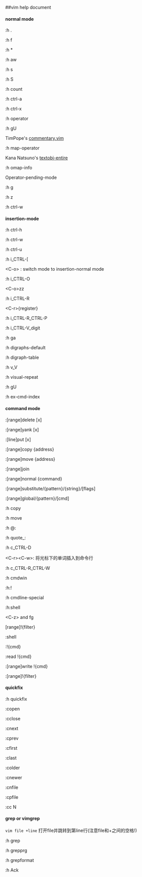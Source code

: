 ##vim help document

#### normal mode

:h .

:h f

:h *

:h aw

:h s

:h S

:h count

:h ctrl-a

:h ctrl-x

:h operator

:h gU

TimPope's [commentary.vim](https://github.com/tpope/vim-commentary)

:h map-operator

Kana Natsuno's [textobj-entire](https://github.com/kana/vim-textobj-entire)

:h omap-info

Operator-pending-mode

:h g

:h z

:h ctrl-w

#### insertion-mode

:h ctrl-h

:h ctrl-w

:h ctrl-u

:h i_CTRL-[

\<C-o> : switch mode to insertion-normal mode

:h i_CTRL-O

\<C-o>zz

:h i_CTRL-R

\<C-r>{register}

:h i_CTRL-R_CTRL-P

:h i_CTRL-V_digit

:h ga

:h digraphs-default

:h digraph-table

:h v_V

:h visual-repeat

:h gU

:h ex-cmd-index

#### command mode

:[range]delete [x]

:[range]yank [x]

:[line]put [x]

:[range]copy {address}

:[range]move {address}

:[range]join

:[range]normal {command}

:[range]substitute/{pattern}/{string}/[flags]

:[range]global/{pattern}/[cmd]

:h copy

:h move

:h @:

:h quote_:

:h c_CTRL-D

\<C-r>\<C-w>: 将光标下的单词插入到命令行

:h c_CTRL-R_CTRL-W

:h cmdwin

:h:!

:h cmdline-special

:h:shell

\<C-z> and fg

[range]!{filter}



:shell

:!{cmd}

:read !{cmd}

:[range]write !{cmd}

:[range]!{filter}





#### quickfix

:h quickfix

:copen

:cclose

:cnext

:cprev

:cfirst

:clast

:colder

:cnewer

:cnfile

:cpfile

:cc N



#### grep or vimgrep

`vim file +line`  打开file并跳转到第line行(注意file和+之间的空格!)

:h grep

:h grepprg

:h grepformat

:h Ack

